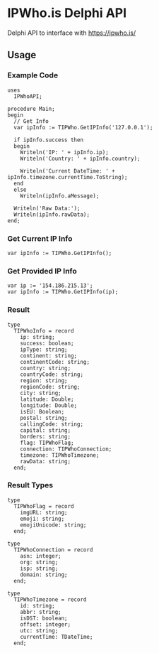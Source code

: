 # IPWho.is Delphi API
 Delphi API to interface with https://ipwho.is/

## Usage

### Example Code
```delphi
uses
  IPWhoAPI;

procedure Main;
begin
  // Get Info
  var ipInfo := TIPWho.GetIPInfo('127.0.0.1');

  if ipInfo.success then
  begin
    Writeln('IP: ' + ipInfo.ip);
    Writeln('Country: ' + ipInfo.country);

    Writeln('Current DateTime: ' + ipInfo.timezone.currentTime.ToString);
  end
  else
    Writeln(ipInfo.aMessage);

  Writeln('Raw Data:');
  Writeln(ipInfo.rawData);
end;
```

### Get Current IP Info
```delphi
var ipInfo := TIPWho.GetIPInfo();
```

### Get Provided IP Info
```delphi
var ip := '154.186.215.13';
var ipInfo := TIPWho.GetIPInfo(ip);
```

### Result
```delphi
type
  TIPWhoInfo = record
    ip: string;
    success: boolean;
    ipType: string;
    continent: string;
    continentCode: string;
    country: string;
    countryCode: string;
    region: string;
    regionCode: string;
    city: string;
    latitude: Double;
    longitude: Double;
    isEU: Boolean;
    postal: string;
    callingCode: string;
    capital: string;
    borders: string;
    flag: TIPWhoFlag;
    connection: TIPWhoConnection;
    timezone: TIPWhoTimezone;
    rawData: string;
  end;
```

### Result Types
```delphi
type
  TIPWhoFlag = record
    imgURL: string;
    emoji: string;
    emojiUnicode: string;
  end;

type
  TIPWhoConnection = record
    asn: integer;
    org: string;
    isp: string;
    domain: string;
  end;

type
  TIPWhoTimezone = record
    id: string;
    abbr: string;
    isDST: boolean;
    offset: integer;
    utc: string;
    currentTime: TDateTime;
  end;
```